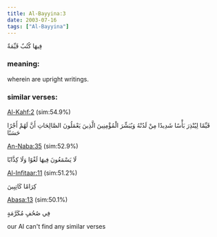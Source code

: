 ```yaml
---
title: Al-Bayyina:3
date: 2003-07-16
tags: ["Al-Bayyina"]
---
```

فِيهَا كُتُبٌ قَيِّمَةٌ
### meaning: 
wherein are upright writings.
### similar verses: 

[Al-Kahf:2](/18/2) (sim:54.9%)

قَيِّمًا لِيُنْذِرَ بَأْسًا شَدِيدًا مِنْ لَدُنْهُ وَيُبَشِّرَ الْمُؤْمِنِينَ الَّذِينَ يَعْمَلُونَ الصَّالِحَاتِ أَنَّ لَهُمْ أَجْرًا حَسَنًا

[An-Naba:35](/78/35) (sim:52.9%)

لَا يَسْمَعُونَ فِيهَا لَغْوًا وَلَا كِذَّابًا

[Al-Infitaar:11](/82/11) (sim:51.2%)

كِرَامًا كَاتِبِينَ

[Abasa:13](/80/13) (sim:50.1%)

فِي صُحُفٍ مُكَرَّمَةٍ

our AI can't find any similar verses
